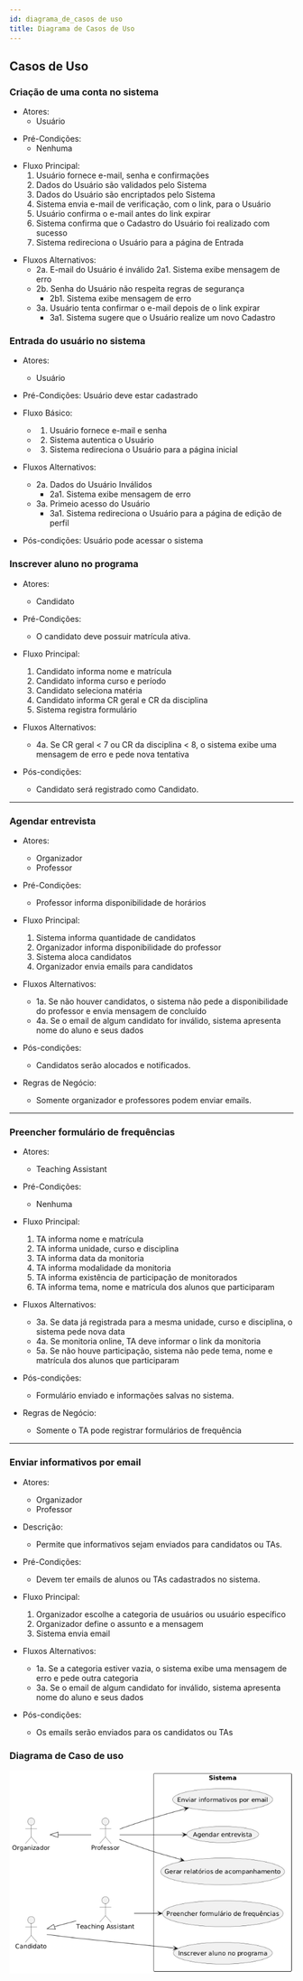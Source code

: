 ```yaml
---
id: diagrama_de_casos de uso
title: Diagrama de Casos de Uso
---
```


## Casos de Uso

### Criação de uma conta no sistema

* Atores:
	- Usuário

- Pré-Condições:
	- Nenhuma

* Fluxo Principal:
    1. Usuário fornece e-mail, senha e confirmações
    2. Dados do Usuário são validados pelo Sistema
    3. Dados do Usuário são encriptados pelo Sistema
    4. Sistema envia e-mail de verificação, com o link, para o Usuário
    5. Usuário confirma o e-mail antes do link expirar
    6. Sistema confirma que o Cadastro do Usuário foi realizado com sucesso
    7. Sistema redireciona o Usuário para a página de Entrada

- Fluxos Alternativos:
	- 2a. E-mail do Usuário é inválido
		2a1. Sistema exibe mensagem de erro
	- 2b. Senha do Usuário não respeita regras de segurança
		- 2b1. Sistema exibe mensagem de erro
	- 3a. Usuário tenta confirmar o e-mail depois de o link expirar
		- 3a1. Sistema sugere que o Usuário realize um novo Cadastro

### Entrada do usuário no sistema

- Atores:
	- Usuário

- Pré-Condições:
	Usuário deve estar cadastrado

- Fluxo Básico:
    - 1. Usuário fornece e-mail e senha
	- 2. Sistema autentica o Usuário
	- 3. Sistema redireciona o Usuário para a página inicial

- Fluxos Alternativos:
	- 2a. Dados do Usuário Inválidos
		- 2a1. Sistema exibe mensagem de erro
	- 3a. Primeio acesso do Usuário
		- 3a1. Sistema redireciona o Usuário para a página de edição de perfil

- Pós-condições: Usuário pode acessar o sistema

### Inscrever aluno no programa

- Atores:
	- Candidato

- Pré-Condições:
	- O candidato deve possuir matrícula ativa.

- Fluxo Principal:
	1. Candidato informa nome e matrícula
	2. Candidato informa curso e período
	3. Candidato seleciona matéria
	4. Candidato informa CR geral e CR da disciplina
	5. Sistema registra formulário

- Fluxos Alternativos:
	- 4a. Se CR geral < 7 ou CR da disciplina < 8, o sistema exibe uma mensagem de erro e pede nova tentativa

- Pós-condições:
	- Candidato será registrado como Candidato.

---

### Agendar entrevista

- Atores:
	- Organizador
	- Professor

- Pré-Condições:
	- Professor informa disponibilidade de horários

- Fluxo Principal:
	1. Sistema informa quantidade de candidatos
	2. Organizador informa disponibilidade do professor
	3. Sistema aloca candidatos
	4. Organizador envia emails para candidatos

- Fluxos Alternativos:
	- 1a. Se não houver candidatos, o sistema não pede a disponibilidade do professor e envia mensagem de concluído
	- 4a. Se o email de algum candidato for inválido, sistema apresenta nome do aluno e seus dados

- Pós-condições:
	- Candidatos serão alocados e notificados.

- Regras de Negócio:
	- Somente organizador e professores podem enviar emails.

---

### Preencher formulário de frequências

- Atores:
	- Teaching Assistant

- Pré-Condições:
	- Nenhuma

- Fluxo Principal:
	1. TA informa nome e matrícula
	2. TA informa unidade, curso e disciplina
	3. TA informa data da monitoria
	4. TA informa modalidade da monitoria
	5. TA informa existência de participação de monitorados
	6. TA informa tema, nome e matrícula dos alunos que participaram

- Fluxos Alternativos:
	- 3a. Se data já registrada para a mesma unidade, curso e disciplina, o sistema pede nova data
	- 4a. Se monitoria online, TA deve informar o link da monitoria
	- 5a. Se não houve participação, sistema não pede tema, nome e matrícula dos alunos que participaram

- Pós-condições:
	- Formulário enviado e informações salvas no sistema.

- Regras de Negócio:
	- Somente o TA pode registrar formulários de frequência

---
### Enviar informativos por email

- Atores:
	- Organizador
	- Professor

- Descrição:
	- Permite que informativos sejam enviados para candidatos ou TAs.

- Pré-Condições:
	- Devem ter emails de alunos ou TAs cadastrados no sistema.

- Fluxo Principal:
	1. Organizador escolhe a categoria de usuários ou usuário específico
	2. Organizador define o assunto e a mensagem
	3. Sistema envia email

- Fluxos Alternativos:
	- 1a. Se a categoria estiver vazia, o sistema exibe uma mensagem de erro e pede outra categoria
	- 3a. Se o email de algum candidato for inválido, sistema apresenta nome do aluno e seus dados

- Pós-condições:
	- Os emails serão enviados para os candidatos ou TAs

### Diagrama de Caso de uso
![Diagrama de UC](Imagens/DiagramaUC.png)